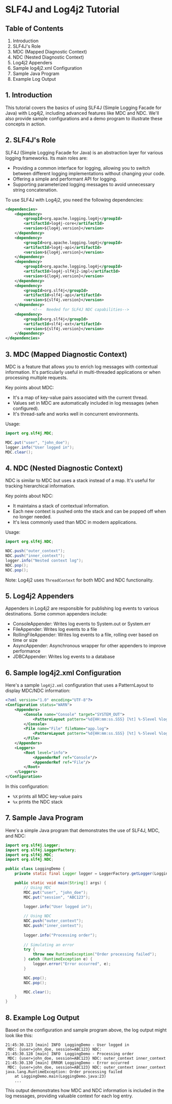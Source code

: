 # SLF4J and Log4j2 Tutorial

## Table of Contents
1. Introduction
2. SLF4J's Role
3. MDC (Mapped Diagnostic Context)
4. NDC (Nested Diagnostic Context)
5. Log4j2 Appenders
6. Sample log4j2.xml Configuration
7. Sample Java Program
8. Example Log Output

## 1. Introduction

This tutorial covers the basics of using SLF4J (Simple Logging Facade for Java) with Log4j2, including advanced features like MDC and NDC. We'll also provide sample configurations and a demo program to illustrate these concepts in action.

## 2. SLF4J's Role

SLF4J (Simple Logging Facade for Java) is an abstraction layer for various logging frameworks. Its main roles are:

- Providing a common interface for logging, allowing you to switch between different logging implementations without changing your code.
- Offering a simple and performant API for logging.
- Supporting parameterized logging messages to avoid unnecessary string concatenation.

To use SLF4J with Log4j2, you need the following dependencies:

```xml
<dependencies>
    <dependency>
        <groupId>org.apache.logging.log4j</groupId>
        <artifactId>log4j-core</artifactId>
        <version>${log4j.version}</version>
    </dependency>
    <dependency>
        <groupId>org.apache.logging.log4j</groupId>
        <artifactId>log4j-api</artifactId>
        <version>${log4j.version}</version>
    </dependency>
    <dependency>
        <groupId>org.apache.logging.log4j</groupId>
        <artifactId>log4j-slf4j2-impl</artifactId>
        <version>${log4j.version}</version>
    </dependency>
    <dependency>
        <groupId>org.slf4j</groupId>
        <artifactId>slf4j-api</artifactId>
        <version>${slf4j.version}</version>
    </dependency>
            <!--  Needed for SLF4J NDC capabilities-->
    <dependency>
        <groupId>org.slf4j</groupId>
        <artifactId>slf4j-ext</artifactId>
        <version>${slf4j.version}</version>
    </dependency>
</dependencies>
```

## 3. MDC (Mapped Diagnostic Context)

MDC is a feature that allows you to enrich log messages with contextual information. It's particularly useful in multi-threaded applications or when processing multiple requests.

Key points about MDC:
- It's a map of key-value pairs associated with the current thread.
- Values set in MDC are automatically included in log messages (when configured).
- It's thread-safe and works well in concurrent environments.

Usage:
```java
import org.slf4j.MDC;

MDC.put("user", "john_doe");
logger.info("User logged in");
MDC.clear();
```

## 4. NDC (Nested Diagnostic Context)

NDC is similar to MDC but uses a stack instead of a map. It's useful for tracking hierarchical information.

Key points about NDC:
- It maintains a stack of contextual information.
- Each new context is pushed onto the stack and can be popped off when no longer needed.
- It's less commonly used than MDC in modern applications.

Usage:
```java
import org.slf4j.NDC;

NDC.push("outer_context");
NDC.push("inner_context");
logger.info("Nested context log");
NDC.pop();
NDC.pop();
```

Note: Log4j2 uses `ThreadContext` for both MDC and NDC functionality.

## 5. Log4j2 Appenders

Appenders in Log4j2 are responsible for publishing log events to various destinations. Some common appenders include:

- ConsoleAppender: Writes log events to System.out or System.err
- FileAppender: Writes log events to a file
- RollingFileAppender: Writes log events to a file, rolling over based on time or size
- AsyncAppender: Asynchronous wrapper for other appenders to improve performance
- JDBCAppender: Writes log events to a database

## 6. Sample log4j2.xml Configuration

Here's a sample `log4j2.xml` configuration that uses a PatternLayout to display MDC/NDC information:

```xml
<?xml version="1.0" encoding="UTF-8"?>
<Configuration status="WARN">
    <Appenders>
        <Console name="Console" target="SYSTEM_OUT">
            <PatternLayout pattern="%d{HH:mm:ss.SSS} [%t] %-5level %logger{36} - %msg%n MDC: %X NDC: %x"/>
        </Console>
        <File name="File" fileName="app.log">
            <PatternLayout pattern="%d{HH:mm:ss.SSS} [%t] %-5level %logger{36} - %msg%n MDC: %X NDC: %x"/>
        </File>
    </Appenders>
    <Loggers>
        <Root level="info">
            <AppenderRef ref="Console"/>
            <AppenderRef ref="File"/>
        </Root>
    </Loggers>
</Configuration>
```

In this configuration:
- `%X` prints all MDC key-value pairs
- `%x` prints the NDC stack

## 7. Sample Java Program

Here's a simple Java program that demonstrates the use of SLF4J, MDC, and NDC:

```java
import org.slf4j.Logger;
import org.slf4j.LoggerFactory;
import org.slf4j.MDC;
import org.slf4j.NDC;

public class LoggingDemo {
    private static final Logger logger = LoggerFactory.getLogger(LoggingDemo.class);

    public static void main(String[] args) {
        // Using MDC
        MDC.put("user", "john_doe");
        MDC.put("session", "ABC123");
        
        logger.info("User logged in");

        // Using NDC
        NDC.push("outer_context");
        NDC.push("inner_context");
        
        logger.info("Processing order");
        
        // Simulating an error
        try {
            throw new RuntimeException("Order processing failed");
        } catch (RuntimeException e) {
            logger.error("Error occurred", e);
        }

        NDC.pop();
        NDC.pop();

        MDC.clear();
    }
}
```

## 8. Example Log Output

Based on the configuration and sample program above, the log output might look like this:

```
21:45:30.123 [main] INFO  LoggingDemo - User logged in
 MDC: {user=john_doe, session=ABC123} NDC: 
21:45:30.128 [main] INFO  LoggingDemo - Processing order
 MDC: {user=john_doe, session=ABC123} NDC: outer_context inner_context
21:45:30.130 [main] ERROR LoggingDemo - Error occurred
 MDC: {user=john_doe, session=ABC123} NDC: outer_context inner_context
java.lang.RuntimeException: Order processing failed
    at LoggingDemo.main(LoggingDemo.java:23)
    ...
```

This output demonstrates how MDC and NDC information is included in the log messages, providing valuable context for each log entry.

